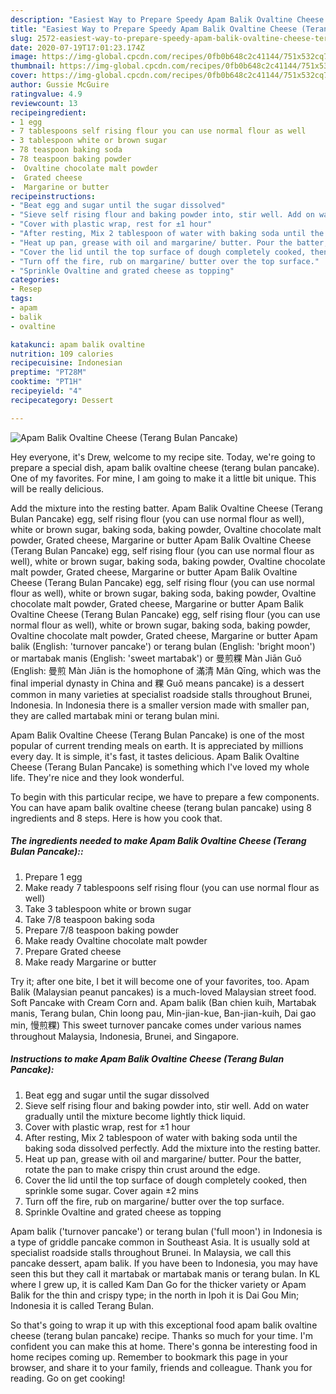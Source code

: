 ```yaml
---
description: "Easiest Way to Prepare Speedy Apam Balik Ovaltine Cheese (Terang Bulan Pancake)"
title: "Easiest Way to Prepare Speedy Apam Balik Ovaltine Cheese (Terang Bulan Pancake)"
slug: 2572-easiest-way-to-prepare-speedy-apam-balik-ovaltine-cheese-terang-bulan-pancake
date: 2020-07-19T17:01:23.174Z
image: https://img-global.cpcdn.com/recipes/0fb0b648c2c41144/751x532cq70/apam-balik-ovaltine-cheese-terang-bulan-pancake-recipe-main-photo.jpg
thumbnail: https://img-global.cpcdn.com/recipes/0fb0b648c2c41144/751x532cq70/apam-balik-ovaltine-cheese-terang-bulan-pancake-recipe-main-photo.jpg
cover: https://img-global.cpcdn.com/recipes/0fb0b648c2c41144/751x532cq70/apam-balik-ovaltine-cheese-terang-bulan-pancake-recipe-main-photo.jpg
author: Gussie McGuire
ratingvalue: 4.9
reviewcount: 13
recipeingredient:
- 1 egg
- 7 tablespoons self rising flour you can use normal flour as well
- 3 tablespoon white or brown sugar
- 78 teaspoon baking soda
- 78 teaspoon baking powder
-  Ovaltine chocolate malt powder
-  Grated cheese
-  Margarine or butter
recipeinstructions:
- "Beat egg and sugar until the sugar dissolved"
- "Sieve self rising flour and baking powder into, stir well. Add on water gradually until the mixture become lightly thick liquid."
- "Cover with plastic wrap, rest for ±1 hour"
- "After resting, Mix 2 tablespoon of water with baking soda until the baking soda dissolved perfectly. Add the mixture into the resting batter."
- "Heat up pan, grease with oil and margarine/ butter. Pour the batter, rotate the pan to make crispy thin crust around the edge."
- "Cover the lid until the top surface of dough completely cooked, then sprinkle some sugar. Cover again ±2 mins"
- "Turn off the fire, rub on margarine/ butter over the top surface."
- "Sprinkle Ovaltine and grated cheese as topping"
categories:
- Resep
tags:
- apam
- balik
- ovaltine

katakunci: apam balik ovaltine
nutrition: 109 calories
recipecuisine: Indonesian
preptime: "PT28M"
cooktime: "PT1H"
recipeyield: "4"
recipecategory: Dessert

---
```



![Apam Balik Ovaltine Cheese (Terang Bulan Pancake)](https://img-global.cpcdn.com/recipes/0fb0b648c2c41144/751x532cq70/apam-balik-ovaltine-cheese-terang-bulan-pancake-recipe-main-photo.jpg)

Hey everyone, it's Drew, welcome to my recipe site. Today, we're going to prepare a special dish, apam balik ovaltine cheese (terang bulan pancake). One of my favorites. For mine, I am going to make it a little bit unique. This will be really delicious.

Add the mixture into the resting batter. Apam Balik Ovaltine Cheese (Terang Bulan Pancake) egg, self rising flour (you can use normal flour as well), white or brown sugar, baking soda, baking powder, Ovaltine chocolate malt powder, Grated cheese, Margarine or butter Apam Balik Ovaltine Cheese (Terang Bulan Pancake) egg, self rising flour (you can use normal flour as well), white or brown sugar, baking soda, baking powder, Ovaltine chocolate malt powder, Grated cheese, Margarine or butter Apam Balik Ovaltine Cheese (Terang Bulan Pancake) egg, self rising flour (you can use normal flour as well), white or brown sugar, baking soda, baking powder, Ovaltine chocolate malt powder, Grated cheese, Margarine or butter Apam Balik Ovaltine Cheese (Terang Bulan Pancake) egg, self rising flour (you can use normal flour as well), white or brown sugar, baking soda, baking powder, Ovaltine chocolate malt powder, Grated cheese, Margarine or butter Apam balik (English: &#39;turnover pancake&#39;) or terang bulan (English: &#39;bright moon&#39;) or martabak manis (English: &#39;sweet martabak&#39;) or 曼煎粿 Màn Jiān Guǒ (English: 曼煎 Màn Jiān is the homophone of 滿清 Mǎn Qīng, which was the final imperial dynasty in China and 粿 Guǒ means pancake) is a dessert common in many varieties at specialist roadside stalls throughout Brunei, Indonesia. In Indonesia there is a smaller version made with smaller pan, they are called martabak mini or terang bulan mini.

Apam Balik Ovaltine Cheese (Terang Bulan Pancake) is one of the most popular of current trending meals on earth. It is appreciated by millions every day. It is simple, it's fast, it tastes delicious. Apam Balik Ovaltine Cheese (Terang Bulan Pancake) is something which I've loved my whole life. They're nice and they look wonderful.


To begin with this particular recipe, we have to prepare a few components. You can have apam balik ovaltine cheese (terang bulan pancake) using 8 ingredients and 8 steps. Here is how you cook that.

##### The ingredients needed to make Apam Balik Ovaltine Cheese (Terang Bulan Pancake)::

1. Prepare 1 egg
1. Make ready 7 tablespoons self rising flour (you can use normal flour as well)
1. Take 3 tablespoon white or brown sugar
1. Take 7/8 teaspoon baking soda
1. Prepare 7/8 teaspoon baking powder
1. Make ready  Ovaltine chocolate malt powder
1. Prepare  Grated cheese
1. Make ready  Margarine or butter


Try it; after one bite, I bet it will become one of your favorites, too. Apam Balik (Malaysian peanut pancakes) is a much-loved Malaysian street food. Soft Pancake with Cream Corn and. Apam balik (Ban chien kuih, Martabak manis, Terang bulan, Chin loong pau, Min-jian-kue, Ban-jian-kuih, Dai gao min, 慢煎粿) This sweet turnover pancake comes under various names throughout Malaysia, Indonesia, Brunei, and Singapore. 

##### Instructions to make Apam Balik Ovaltine Cheese (Terang Bulan Pancake):

1. Beat egg and sugar until the sugar dissolved
1. Sieve self rising flour and baking powder into, stir well. Add on water gradually until the mixture become lightly thick liquid.
1. Cover with plastic wrap, rest for ±1 hour
1. After resting, Mix 2 tablespoon of water with baking soda until the baking soda dissolved perfectly. Add the mixture into the resting batter.
1. Heat up pan, grease with oil and margarine/ butter. Pour the batter, rotate the pan to make crispy thin crust around the edge.
1. Cover the lid until the top surface of dough completely cooked, then sprinkle some sugar. Cover again ±2 mins
1. Turn off the fire, rub on margarine/ butter over the top surface.
1. Sprinkle Ovaltine and grated cheese as topping


Apam balik (&#39;turnover pancake&#39;) or terang bulan (&#39;full moon&#39;) in Indonesia is a type of griddle pancake common in Southeast Asia. It is usually sold at specialist roadside stalls throughout Brunei. In Malaysia, we call this pancake dessert, apam balik. If you have been to Indonesia, you may have seen this but they call it martabak or martabak manis or terang bulan. In KL where I grew up, it is called Kam Dan Go for the thicker variety or Apam Balik for the thin and crispy type; in the north in Ipoh it is Dai Gou Min; Indonesia it is called Terang Bulan. 

So that's going to wrap it up with this exceptional food apam balik ovaltine cheese (terang bulan pancake) recipe. Thanks so much for your time. I'm confident you can make this at home. There's gonna be interesting food in home recipes coming up. Remember to bookmark this page in your browser, and share it to your family, friends and colleague. Thank you for reading. Go on get cooking!
